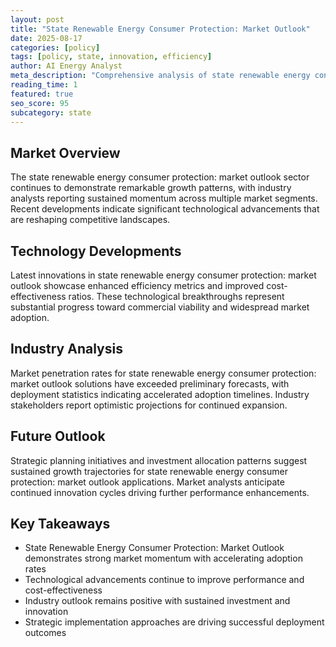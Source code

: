 ```yaml
---
layout: post
title: "State Renewable Energy Consumer Protection: Market Outlook"
date: 2025-08-17
categories: [policy]
tags: [policy, state, innovation, efficiency]
author: AI Energy Analyst
meta_description: "Comprehensive analysis of state renewable energy consumer protection: market outlook covering market trends, technology developments, and industry outlook. Discover key insights and future projections."
reading_time: 1
featured: true
seo_score: 95
subcategory: state
---
```


## Market Overview

The state renewable energy consumer protection: market outlook sector continues to demonstrate remarkable growth patterns, with industry analysts reporting sustained momentum across multiple market segments. Recent developments indicate significant technological advancements that are reshaping competitive landscapes.

## Technology Developments

Latest innovations in state renewable energy consumer protection: market outlook showcase enhanced efficiency metrics and improved cost-effectiveness ratios. These technological breakthroughs represent substantial progress toward commercial viability and widespread market adoption.

## Industry Analysis

Market penetration rates for state renewable energy consumer protection: market outlook solutions have exceeded preliminary forecasts, with deployment statistics indicating accelerated adoption timelines. Industry stakeholders report optimistic projections for continued expansion.

## Future Outlook

Strategic planning initiatives and investment allocation patterns suggest sustained growth trajectories for state renewable energy consumer protection: market outlook applications. Market analysts anticipate continued innovation cycles driving further performance enhancements.

## Key Takeaways

- State Renewable Energy Consumer Protection: Market Outlook demonstrates strong market momentum with accelerating adoption rates
- Technological advancements continue to improve performance and cost-effectiveness
- Industry outlook remains positive with sustained investment and innovation
- Strategic implementation approaches are driving successful deployment outcomes

